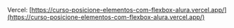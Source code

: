 Vercel: [https://curso-posicione-elementos-com-flexbox-alura.vercel.app/](https://curso-posicione-elementos-com-flexbox-alura.vercel.app/)
